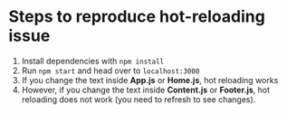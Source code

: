 # Steps to reproduce hot-reloading issue

1. Install dependencies with `npm install`
2. Run `npm start` and head over to `localhost:3000`
3. If you change the text inside **App.js** or **Home.js**, hot reloading works
3. However, if you change the text inside **Content.js** or **Footer.js**, hot reloading does not work (you need to refresh to see changes).
